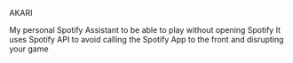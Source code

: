 AKARI
    

My personal Spotify Assistant to be able to play without opening Spotify 
It uses Spotify API to avoid calling the Spotify App to the front and disrupting your game 
